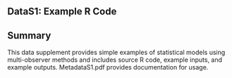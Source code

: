 ## DataS1: Example R Code
## Summary
This data supplement provides simple examples of statistical models using multi-observer methods and includes source R code, example inputs, and example outputs. MetadataS1.pdf provides documentation for usage. 
